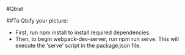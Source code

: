 #Qbist

##To Qbify your picture:
* First, run npm install to install required dependencies.
* Then, to begin webpack-dev-server, run npm run serve. This will execute the 'serve' script in the package.json file.
